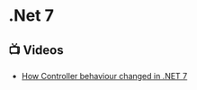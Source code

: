 # .Net 7

## 📺 Videos
- [How Controller behaviour changed in .NET 7](https://www.youtube.com/watch?v=r5VJIz25PPY)
